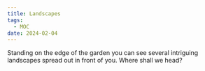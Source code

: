 ```yaml
---
title: Landscapes
tags:
  - MOC
date: 2024-02-04
---
```

Standing on the edge of the garden you can see several intriguing landscapes spread out in front of you. Where shall we head?